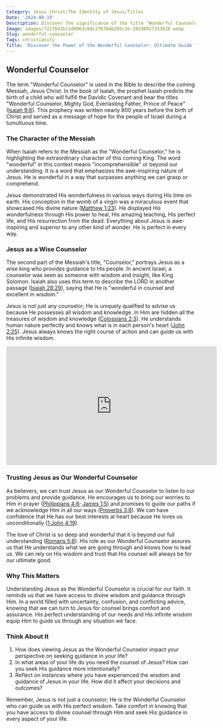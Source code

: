 ```yaml
---
Category: Jesus Christ/The Identity of Jesus/Titles
Date: '2024-08-19'
Description: Discover the significance of the title "Wonderful Counselor" and explore its meaning in relation to guidance and wisdom. Uncover the qualities that make this counselor truly exceptional.
Image: images/721f042b11d8063c0dc2fb7b4b285c3e-20240927153628.webp
Slug: wonderful-counselor
Tags: christianity
Title: 'Discover the Power of the Wonderful Counselor: Ultimate Guide for Christian Wisdom'
---
```


## Wonderful Counselor

The term "Wonderful Counselor" is used in the Bible to describe the coming Messiah, Jesus Christ. In the book of Isaiah, the prophet Isaiah predicts the birth of a child who will fulfill the Davidic Covenant and bear the titles "Wonderful Counselor, Mighty God, Everlasting Father, Prince of Peace" ([Isaiah 9:6](https://www.bibleref.com/Isaiah/9/Isaiah-9-6.html)). This prophecy was written nearly 800 years before the birth of Christ and served as a message of hope for the people of Israel during a tumultuous time.

### The Character of the Messiah

When Isaiah refers to the Messiah as the "Wonderful Counselor," he is highlighting the extraordinary character of this coming King. The word "wonderful" in this context means "incomprehensible" or beyond our understanding. It is a word that emphasizes the awe-inspiring nature of Jesus. He is wonderful in a way that surpasses anything we can grasp or comprehend.

Jesus demonstrated His wonderfulness in various ways during His time on earth. His conception in the womb of a virgin was a miraculous event that showcased His divine nature ([Matthew 1:23](https://www.bibleref.com/Matthew/1/Matthew-1-23.html)). He displayed His wonderfulness through His power to heal, His amazing teaching, His perfect life, and His resurrection from the dead. Everything about Jesus is awe-inspiring and superior to any other kind of wonder. He is perfect in every way.

### Jesus as a Wise Counselor

The second part of the Messiah's title, "Counselor," portrays Jesus as a wise king who provides guidance to His people. In ancient Israel, a counselor was seen as someone with wisdom and insight, like King Solomon. Isaiah also uses this term to describe the LORD in another passage ([Isaiah 28:29](https://www.bibleref.com/Isaiah/28/Isaiah-28-29.html)), saying that He is "wonderful in counsel and excellent in wisdom."

Jesus is not just any counselor; He is uniquely qualified to advise us because He possesses all wisdom and knowledge. In Him are hidden all the treasures of wisdom and knowledge ([Colossians 2:3](https://www.bibleref.com/Colossians/2/Colossians-2-3.html)). He understands human nature perfectly and knows what is in each person's heart ([John 2:25](https://www.bibleref.com/John/2/John-2-25.html)). Jesus always knows the right course of action and can guide us with His infinite wisdom.


<iframe width="560" height="315" src="https://www.youtube.com/embed/j6Mw5OPCRTQ" frameborder="0" allow="autoplay; encrypted-media" allowfullscreen></iframe>


### Trusting Jesus as Our Wonderful Counselor

As believers, we can trust Jesus as our Wonderful Counselor to listen to our problems and provide guidance. He encourages us to bring our worries to Him in prayer ([Philippians 4:6](https://www.bibleref.com/Philippians/4/Philippians-4-6.html); [James 1:5](https://www.bibleref.com/James/1/James-1-5.html)) and promises to guide our paths if we acknowledge Him in all our ways ([Proverbs 3:6](https://www.bibleref.com/Proverbs/3/Proverbs-3-6.html)). We can have confidence that He has our best interests at heart because He loves us unconditionally ([1 John 4:19](https://www.bibleref.com/1-John/4/1-John-4-19.html)).

The love of Christ is so deep and wonderful that it is beyond our full understanding ([Romans 5:8](https://www.bibleref.com/Romans/5/Romans-5-8.html)). His role as our Wonderful Counselor assures us that He understands what we are going through and knows how to lead us. We can rely on His wisdom and trust that His counsel will always be for our ultimate good.

### Why This Matters

Understanding Jesus as the Wonderful Counselor is crucial for our faith. It reminds us that we have access to divine wisdom and guidance through Him. In a world filled with uncertainty, confusion, and conflicting advice, knowing that we can turn to Jesus for counsel brings comfort and assurance. His perfect understanding of our needs and His infinite wisdom equip Him to guide us through any situation we face.

### Think About It

1. How does viewing Jesus as the Wonderful Counselor impact your perspective on seeking guidance in your life?
2. In what areas of your life do you need the counsel of Jesus? How can you seek His guidance more intentionally?
3. Reflect on instances where you have experienced the wisdom and guidance of Jesus in your life. How did it affect your decisions and outcomes?

Remember, Jesus is not just a counselor; He is the Wonderful Counselor who can guide us with His perfect wisdom. Take comfort in knowing that you have access to divine counsel through Him and seek His guidance in every aspect of your life.